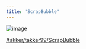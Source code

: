 ```yaml
---
title: "ScrapBubble"
---
```


![image](https://gyazo.com/e5eeb47e4c8d53e165c8eaea8bc94515/thumb/1000)

[/takker/takker99/ScrapBubble](https://scrapbox.io/takker/takker99/ScrapBubble)
